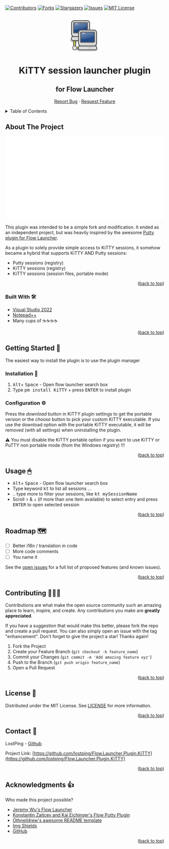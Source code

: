 ﻿<div id="top"></div>

<!-- PROJECT SHIELDS -->
[![Contributors][contributors-shield]][contributors-url]
[![Forks][forks-shield]][forks-url]
[![Stargazers][stars-shield]][stars-url]
[![Issues][issues-shield]][issues-url]
[![MIT License][license-shield]][license-url]

<!-- PROJECT LOGO -->
<br />
<div align="center">
  <a href="https://github.com/lostping/Flow.Launcher.Plugin.KiTTY">
    <img src="readme_images/logo.png" alt="Logo" width="100" height="100">
  </a>

  <h1 align="center">KiTTY session launcher plugin</h3>
  <h2>for Flow Launcher</h4>

  <a href="https://github.com/lostping/Flow.Launcher.Plugin.KiTTY/issues">Report Bug</a>
    ·
    <a href="https://github.com/lostping/Flow.Launcher.Plugin.KiTTY/issues">Request Feature</a>
  </p>
</div>



<!-- TABLE OF CONTENTS -->
<details>
  <summary>Table of Contents</summary>
  <ol>
    <li>
      <a href="#about-the-project">About The Project</a>
      <ul>
        <li><a href="#built-with">Built With</a></li>
      </ul>
    </li>
    <li>
      <a href="#getting-started">Getting Started</a>
      <ul>
        <li><a href="#installation">Installation</a></li>
        <li><a href="#configuration">Configuration</a></li>
      </ul>
    </li>
    <li><a href="#usage">Usage</a></li>
    <li><a href="#roadmap">Roadmap</a></li>
    <li><a href="#contributing">Contributing</a></li>
    <li><a href="#license">License</a></li>
    <li><a href="#contact">Contact</a></li>
    <li><a href="#acknowledgments">Acknowledgments</a></li>
  </ol>
</details>



<!-- ABOUT THE PROJECT -->
## About The Project

[![KiTTY Plugin in Action][product-screenshot]](https://github.com/lostping/Flow.Launcher.Plugin.KiTTY)

This plugin was intended to be a simple fork and modification. It ended as an independent project, but was heavily inspired by the awesome [Putty plugin for Flow Launcher](https://github.com/jjw24/Flow.Launcher.Plugin.Putty).

As a plugin to solely provide simple access to KiTTY sessions, it somehow became a hybrid that supports KiTTY AND Putty sessions:

* Putty sessions (registry)
* KiTTY sessions (registry)
* KiTTY sessions (session files, portable mode)


<p align="right">(<a href="#top">back to top</a>)</p>



### Built With 🛠

* [Visual Studio 2022](https://visualstudio.microsoft.com/)
* [Notepad++](https://notepad-plus-plus.org/)  
* Many cups of ☕☕☕☕

<p align="right">(<a href="#top">back to top</a>)</p>



<!-- GETTING STARTED -->
## Getting Started 🏁

The easiest way to install the plugin is to use the plugin manager


### Installation 🔌

1. <kbd>Alt</kbd>+ <kbd>Space</kbd> - Open flow launcher search box
2. Type <kbd>pm install KiTTY</kbd> + press <kbd>ENTER</kbd> to install plugin

### Configuration ⚙
Press the *download* button in KiTTY plugin settings to get the portable version or the *choose* button to pick your custom KiTTY executable.
If you use the download option with the portable KiTTY executable, it will be removed (with all settings) when uninstalling the plugin.

:warning: You must disable the KiTTY portable option if you want to use KiTTY or PuTTY non portable mode (from the Windows registry) !!!

<p align="right">(<a href="#top">back to top</a>)</p>



<!-- USAGE EXAMPLES -->
## Usage 🖱
* <kbd>Alt</kbd>+ <kbd>Space</kbd> - Open flow launcher search box
* Type keyword <kbd>kt</kbd> to list all sessions ...
* .. type more to filter your sessions, like <kbd>kt mySessionName</kbd>
* Scroll <kbd>↑</kbd> & <kbd>↓</kbd> (if more than one item available) to select entry and press <kbd>ENTER</kbd> to open selected session

<p align="right">(<a href="#top">back to top</a>)</p>



<!-- ROADMAP -->
## Roadmap 🗺️

- [ ] Better i18n / translation in code
- [ ] More code comments
- [ ] You name it

See the [open issues](https://github.com/lostping/Flow.Launcher.Plugin.KiTTY/issues) for a full list of proposed features (and known issues).

<p align="right">(<a href="#top">back to top</a>)</p>



<!-- CONTRIBUTING -->
## Contributing 🧑‍🤝‍🧑

Contributions are what make the open source community such an amazing place to learn, inspire, and create. Any contributions you make are **greatly appreciated**.

If you have a suggestion that would make this better, please fork the repo and create a pull request. You can also simply open an issue with the tag "enhancement".
Don't forget to give the project a star! Thanks again!

1. Fork the Project
2. Create your Feature Branch (`git checkout -b feature_name`)
3. Commit your Changes (`git commit -m 'Add amazing feature xyz'`)
4. Push to the Branch (`git push origin feature_name`)
5. Open a Pull Request

<p align="right">(<a href="#top">back to top</a>)</p>



<!-- LICENSE -->
## License 📝

Distributed under the MIT License. See [LICENSE](LICENSE) for more information.

<p align="right">(<a href="#top">back to top</a>)</p>



<!-- CONTACT -->
## Contact 📇

LostPing - [Github](https://github.com/lostping/)

Project Link: [https://github.com/lostping/Flow.Launcher.Plugin.KiTTY](https://github.com/lostping/Flow.Launcher.Plugin.KiTTY)

<p align="right">(<a href="#top">back to top</a>)</p>



<!-- ACKNOWLEDGMENTS -->
## Acknowledgments 👍

Who made this project possible?

* [Jeremy Wu's Flow Launcher](https://github.com/jjw24)
* [Konstantin Zaitcev and Kai Eichinger's Flow Putty Plugin](https://github.com/jjw24/Flow.Launcher.Plugin.Putty)
* [Othneildrew's awesome README template](https://github.com/othneildrew/Best-README-Template)
* [Img Shields](https://shields.io)
* [GitHub](https://github.com)

<p align="right">(<a href="#top">back to top</a>)</p>



<!-- MARKDOWN LINKS & IMAGES -->
<!-- https://www.markdownguide.org/basic-syntax/#reference-style-links -->
[contributors-shield]: https://img.shields.io/github/contributors/lostping/Flow.Launcher.Plugin.KiTTY.svg?style=flat
[contributors-url]: https://github.com/lostping/Flow.Launcher.Plugin.KiTTY/graphs/contributors
[forks-shield]: https://img.shields.io/github/forks/lostping/Flow.Launcher.Plugin.KiTTY.svg?style=flat
[forks-url]: https://github.com/lostping/Flow.Launcher.Plugin.KiTTY/network/members
[stars-shield]: https://img.shields.io/github/stars/lostping/Flow.Launcher.Plugin.KiTTY.svg?style=flat
[stars-url]: https://github.com/lostping/Flow.Launcher.Plugin.KiTTY/stargazers
[issues-shield]: https://img.shields.io/github/issues/lostping/Flow.Launcher.Plugin.KiTTY.svg?style=flat
[issues-url]: https://github.com/lostping/Flow.Launcher.Plugin.KiTTY/issues
[license-shield]: https://img.shields.io/github/license/lostping/Flow.Launcher.Plugin.KiTTY.svg?style=flat
[license-url]: https://github.com/lostping/Flow.Launcher.Plugin.KiTTY/blob/master/LICENSE
[product-screenshot]: readme_images/flow_KiTTY.gif